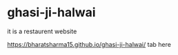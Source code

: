 # ghasi-ji-halwai
it is a restaurent website

https://bharatsharma15.github.io/ghasi-ji-halwai/ tab here
